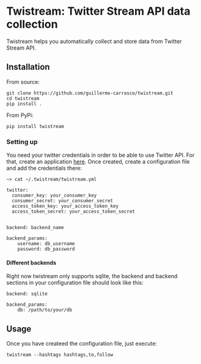 # Twistream: Twitter Stream API data collection

Twistream helps you automatically collect and store data from Twitter Stream API.

## Installation

From source:

    git clone https://github.com/guillermo-carrasco/twistream.git
    cd twistream
    pip install .

From PyPi:

    pip install twistream

### Setting up

You need your twitter credentials in order to be able to use Twitter API. For that,
create an application [here](https://apps.twitter.com). Once created, create a configuration
file and add the credentials there:

```
~> cat ~/.twistream/twistream.yml      

twitter:                  
  consumer_key: your_consumer_key                   
  consumer_secret: your_consumer_secret             
  access_token_key: your_access_token_key             
  access_token_secret: your_access_token_secret       
      

backend: backend_name                  

backend_params:
    username: db_username
    password: db_password
```

#### Different backends
Right now twistream only supports sqlite, the backend and backend sections in your
configuration file should look like this:

```
backend: sqlite

backend_params:
    db: /path/to/your/db
```

## Usage
Once you have createed the configuration file, just execute:

```
twistream --hashtags hashtags,to,follow
```